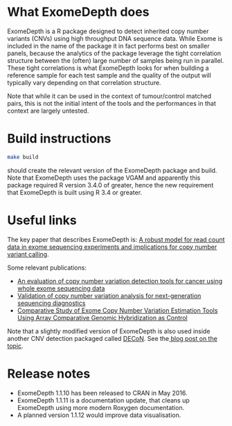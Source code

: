 # What ExomeDepth does

ExomeDepth is a R package designed to detect inherited copy number variants (CNVs) using high throughput DNA sequence data.
While Exome is included in the name of the package it in fact performs best on smaller panels, because the analytics of the package leverage the tight correlation structure between the (often) large number of samples being run in parallel. 
These tight correlations is what ExomeDepth looks for when building a reference sample for each test sample and the quality of the output will typically vary depending on that correlation structure.

Note that while it can be used in the context of tumour/control matched pairs, this is not the initial intent of the tools and the performances in that context are largely untested.

# Build instructions

``` bash
make build
```

should create the relevant version of the ExomeDepth package and build.
Note that ExomeDepth uses the package VGAM and apparently this package required R version 3.4.0 of greater, hence the new requirement that ExomeDepth is built using R 3.4 or greater.

# Useful links

The key paper that describes ExomeDepth is: [A robust model for read count data in exome sequencing experiments and implications for copy number variant calling](https://academic.oup.com/bioinformatics/article/28/21/2747/236565).

Some relevant publications:
* [An evaluation of copy number variation detection tools for cancer using whole exome sequencing data](https://bmcbioinformatics.biomedcentral.com/articles/10.1186/s12859-017-1705-x)
* [Validation of copy number variation analysis for next-generation sequencing diagnostics](https://www.ncbi.nlm.nih.gov/pmc/articles/PMC5427176/)
* [Comparative Study of Exome Copy Number Variation Estimation Tools Using Array Comparative Genomic Hybridization as Control](https://www.ncbi.nlm.nih.gov/pmc/articles/PMC3835197/)


Note that a slightly modified version of ExomeDepth is also used inside another CNV detection packaged called [DECoN](https://www.icr.ac.uk/our-research/research-divisions/division-of-genetics-and-epidemiology/genetic-susceptibility/genetic-data-and-software-resources/decon). 
See the[ blog post on the topic](http://www.thetgmi.org/tgmi-news/detecting-tricky-gene-mutations/).


# Release notes

* ExomeDepth 1.1.10 has been released to CRAN in May 2016.
* ExomeDepth 1.1.11 is a documentation update, that cleans up ExomeDepth using more modern Roxygen documentation.
* A planned version 1.1.12 would improve data visualisation.


